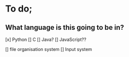 # To do;

## What language is this going to be in?

[x] Python
[] C
[] Java?
[] JavaScript??


[] file organisation system
[] Input system

